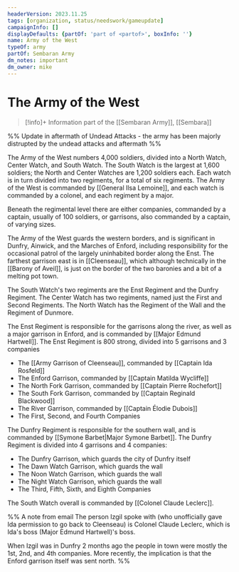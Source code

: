 ```yaml
---
headerVersion: 2023.11.25
tags: [organization, status/needswork/gameupdate]
campaignInfo: []
displayDefaults: {partOf: 'part of <partof>', boxInfo: ''}
name: Army of the West
typeOf: army
partOf: Sembaran Army
dm_notes: important
dm_owner: mike
---
```

# The Army of the West
>[!info]+ Information
> part of the [[Sembaran Army]], [[Sembara]]

%% Update in aftermath of Undead Attacks - the army has been majorly distrupted by the undead attacks and aftermath  %%

The Army of the West numbers 4,000 soldiers, divided into a North Watch, Center Watch, and South Watch. The South Watch is the largest at 1,600 soldiers; the North and Center Watches are 1,200 soldiers each. Each watch is in turn divided into two regiments, for a total of six regiments. The Army of the West is commanded by [[General Ilsa Lemoine]], and each watch is commanded by a colonel, and each regiment by a major.

Beneath the regimental level there are either companies, commanded by a captain, usually of 100 soldiers, or garrisons, also commanded  by a captain, of varying sizes.

The Army of the West guards the western borders, and is significant in Dunfry, Ainwick, and the Marches of Enford, including responsibility for the occasional patrol of the largely uninhabited border along the Enst. The farthest garrison east is in [[Cleenseau]], which although technically in the [[Barony of Aveil]], is just on the border of the two baronies and a bit of a melting pot town.

The South Watch's two regiments are the Enst Regiment and the Dunfry Regiment. The Center Watch has two regiments, named just the First and Second Regiments. The North Watch has the Regiment of the Wall and the Regiment of Dunmore. 

The Enst Regiment is responsible for the garrisons along the river, as well as a major garrison in Enford, and is commanded by [[Major Edmund Hartwell]]. The Enst Regiment is 800 strong, divided into 5 garrisons and 3 companies
* The [[Army Garrison of Cleenseau]], commanded by [[Captain Ida Rosfeld]]
* The Enford Garrison, commanded by [[Captain Matilda Wycliffe]]
* The North Fork Garrison, commanded by [[Captain Pierre Rochefort]]
* The South Fork Garrison, commanded by [[Captain Reginald Blackwood]]
* The River Garrison, commanded by [[Captain Élodie Dubois]]
* The First, Second, and Fourth Companies

The Dunfry Regiment is responsible for the southern wall, and is commanded by [[Symone Barbet|Major Symone Barbet]]. The Dunfry Regiment is divided into 4 garrisons and 4 companies:
* The Dunfry Garrison, which guards the city of Dunfry itself
* The Dawn Watch Garrison, which guards the wall
* The Noon Watch Garrison, which guards the wall
* The Night Watch Garrison, which guards the wall
* The Third, Fifth, Sixth, and Eighth Companies

The South Watch overall is commanded by [[Colonel Claude Leclerc]]. 


%% A note from email
The person Izgil spoke with (who unofficially gave Ida permission to go back to Cleenseau) is Colonel Claude Leclerc, which is Ida's boss (Major Edmund Hartwell)'s boss. 

When Izgil was in Dunfry 2 months ago the people in town were mostly the 1st, 2nd, and 4th companies. More recently, the implication is that the Enford garrison itself was sent north.
%%
